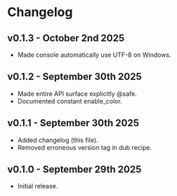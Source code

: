 # Changelog

## v0.1.3 - October 2nd 2025

- Made console automatically use UTF-8 on Windows.

## v0.1.2 - September 30th 2025

- Made entire API surface explicitly @safe.
- Documented constant enable_color.

## v0.1.1 - September 30th 2025

- Added changelog (this file).
- Removed erroneous version tag in dub recipe.

## v0.1.0 - September 29th 2025

- Initial release.